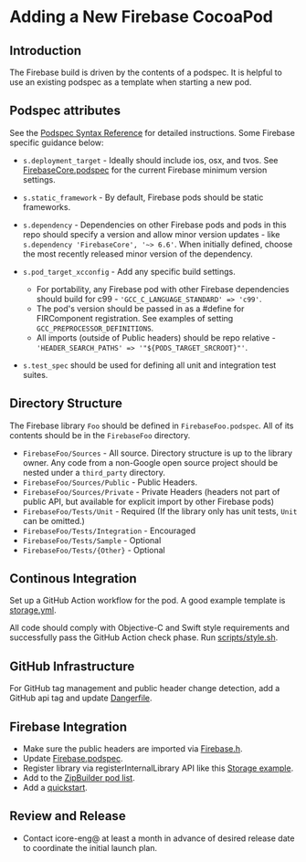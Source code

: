 # Adding a New Firebase CocoaPod

## Introduction

The Firebase build is driven by the contents of a podspec. It is helpful to
use an existing podspec as a template when starting a new pod.

## Podspec attributes

See the [Podspec Syntax Reference](https://guides.cocoapods.org/syntax/podspec.html) for
detailed instructions. Some Firebase specific guidance below:

* `s.deployment_target` - Ideally should include ios, osx, and tvos. See
[FirebaseCore.podspec](FirebaseCore.podspec) for the current Firebase minimum version settings.

* `s.static_framework` - By default, Firebase pods should be static frameworks.

* `s.dependency` - Dependencies on other Firebase pods and pods in this repo should specify a
version and allow minor version updates - like `s.dependency 'FirebaseCore', '~> 6.6'`. When
initially defined, choose the most recently released minor version of the dependency.

* `s.pod_target_xcconfig` - Add any specific build settings.
  * For portability, any Firebase
pod with other Firebase dependencies should build for c99 -
`'GCC_C_LANGUAGE_STANDARD' => 'c99'`.
  * The pod's version should be passed in as a #define
for FIRComponent registration. See examples of setting `GCC_PREPROCESSOR_DEFINITIONS`.
  * All imports (outside of Public headers) should be repo relative -
    `'HEADER_SEARCH_PATHS' => '"${PODS_TARGET_SRCROOT}"'`.

* `s.test_spec` should be used for defining all unit and integration test suites.


## Directory Structure

The Firebase library `Foo` should be defined in `FirebaseFoo.podspec`. All of its
contents should be in the `FirebaseFoo` directory.

* `FirebaseFoo/Sources` - All source. Directory structure is up to the library owner. Any code from a
non-Google open source project should be nested under a `third_party` directory.
* `FirebaseFoo/Sources/Public` - Public Headers.
* `FirebaseFoo/Sources/Private` - Private Headers (headers not part of public API, but available for
explicit import by other Firebase pods)
* `FirebaseFoo/Tests/Unit` - Required (If the library only has unit tests, `Unit` can be omitted.)
* `FirebaseFoo/Tests/Integration` - Encouraged
* `FirebaseFoo/Tests/Sample` - Optional
* `FirebaseFoo/Tests/{Other}` - Optional

## Continous Integration

Set up a GitHub Action workflow for the pod. A good example template is
[storage.yml](.github/workflows/storage.yml).

All code should comply with Objective-C and Swift style requirements and successfully pass
the GitHub Action check phase. Run [scripts/style.sh](scripts/style.sh).

## GitHub Infrastructure

For GitHub tag management and public header change detection, add a GitHub api tag and update
[Dangerfile](Dangerfile).

## Firebase Integration

* Make sure the public headers are imported via [Firebase.h](CoreOnly/Sources/Firebase.h).
* Update [Firebase.podspec](Firebase.podspec).
* Register library via registerInternalLibrary API like this
  [Storage example](FirebaseStorage/Sources/FIRStorageComponent.m).
* Add to the [ZipBuilder pod list](ZipBuilder/Sources/ZipBuilder/CocoaPod.swift).
* Add a [quickstart](https://github.com/firebase/quickstart-ios).

## Review and Release

* Contact icore-eng@ at least a month in advance of desired release date to coordinate the
  initial launch plan.
